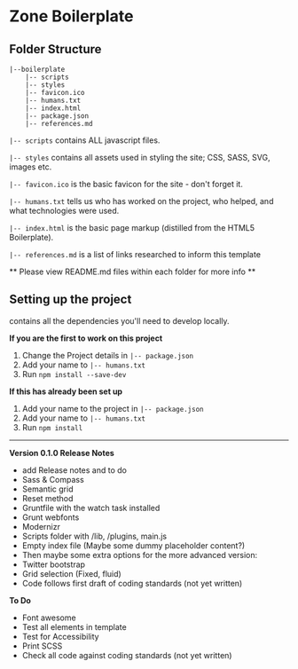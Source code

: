 # Zone Boilerplate #

## Folder Structure

    |--boilerplate
        |-- scripts
        |-- styles
        |-- favicon.ico
        |-- humans.txt
        |-- index.html
        |-- package.json
        |-- references.md


`|-- scripts` contains ALL javascript files.

`|-- styles` contains all assets used in styling the site; CSS, SASS, SVG, images etc.

`|-- favicon.ico` is the basic favicon for the site - don't forget it.

`|-- humans.txt` tells us who has worked on the project, who helped, and what technologies were used.

`|-- index.html` is the basic page markup (distilled from the HTML5 Boilerplate).

`|-- references.md` is a list of links researched to inform this template

** Please view README.md files within each folder for more info **

## Setting up the project
 contains all the dependencies you'll need to  develop locally. 

**If you are the first to work on this project**

1. Change the Project details in `|-- package.json`
2. Add your name to `|-- humans.txt`
3. Run `npm install --save-dev`

**If this has already been set up**

1. Add your name to the project in `|-- package.json`
2. Add your name to `|-- humans.txt`
3. Run `npm install`

_____


**Version 0.1.0 Release Notes**

- add Release notes and to do
- Sass & Compass
- Semantic grid
- Reset method 
- Gruntfile with the watch task installed
- Grunt webfonts
- Modernizr
- Scripts folder with /lib, /plugins, main.js
- Empty index file (Maybe some dummy placeholder content?)
- Then maybe some extra options for the more advanced version:
- Twitter bootstrap
- Grid selection (Fixed, fluid)
- Code follows first draft of coding standards (not yet written)

**To Do**

- Font awesome
- Test all elements in template
- Test for Accessibility
- Print SCSS
- Check all code against coding standards (not yet written)




